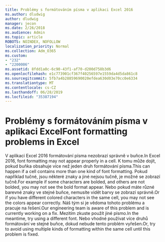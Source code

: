 ```yaml
---
title: Problémy s formátováním písma v aplikaci Excel 2016
ms.author: dludwig
author: dludwig
manager: jecon
ms.date: 2/26/2018
ms.audience: Admin
ms.topic: article
ROBOTS: NOINDEX, NOFOLLOW
localization_priority: Normal
ms.collection: Adm_O365
ms.custom:
- "232"
- "2200006"
ms.assetid: 8fdd1a0c-6c90-43f1-af70-d200d758b3d6
ms.openlocfilehash: e1c773901cf367f40256597e1559da4d5da861c8
ms.sourcegitcommit: 5fb7a4b28859690020efdea630d03e70cc0e6334
ms.translationtype: MT
ms.contentlocale: cs-CZ
ms.lasthandoff: 06/28/2019
ms.locfileid: "35387194"
---
```

# <a name="font-formatting-problems-in-excel"></a><span data-ttu-id="f3f1f-102">Problémy s formátováním písma v aplikaci Excel</span><span class="sxs-lookup"><span data-stu-id="f3f1f-102">Font formatting problems in Excel</span></span>

<span data-ttu-id="f3f1f-103">V aplikaci Excel 2016 formátování písma nezobrazí správně v buňce.</span><span class="sxs-lookup"><span data-stu-id="f3f1f-103">In Excel 2016, font formatting may not appear properly in a cell.</span></span> <span data-ttu-id="f3f1f-104">K tomu může dojít, pokud buňka obsahuje více než jeden druh formátování písma.</span><span class="sxs-lookup"><span data-stu-id="f3f1f-104">This can happen if a cell contains more than one kind of font formatting.</span></span> <span data-ttu-id="f3f1f-105">Pokud například tučné, jsou některé znaky a jiné nejsou tučně, je možné se zobrazí tučně.</span><span class="sxs-lookup"><span data-stu-id="f3f1f-105">For example if some characters are bolded, and others are not bolded, you may not see the bold format appear.</span></span> <span data-ttu-id="f3f1f-106">Nebo pokud máte různé barevné znaky ve stejné buňce, nemusíte vidět barvy se zobrazí správně.</span><span class="sxs-lookup"><span data-stu-id="f3f1f-106">Or if you have different colored characters in the same cell, you may not see the colors appear correctly.</span></span> <span data-ttu-id="f3f1f-107">Náš tým si je vědoma tohoto problému a pracuje na řešení.</span><span class="sxs-lookup"><span data-stu-id="f3f1f-107">Our engineering team is aware of this problem and is currently working on a fix.</span></span> <span data-ttu-id="f3f1f-108">Mezitím zkuste použít jiné písmo.</span><span class="sxs-lookup"><span data-stu-id="f3f1f-108">In the meantime, try using a different font.</span></span> <span data-ttu-id="f3f1f-109">Nebo vhodné používat více druhů formátování ve stejné buňce, dokud nebude tento problém vyřešen.</span><span class="sxs-lookup"><span data-stu-id="f3f1f-109">Or, try to avoid using multiple kinds of formatting within the same cell until this problem is fixed.</span></span>
  